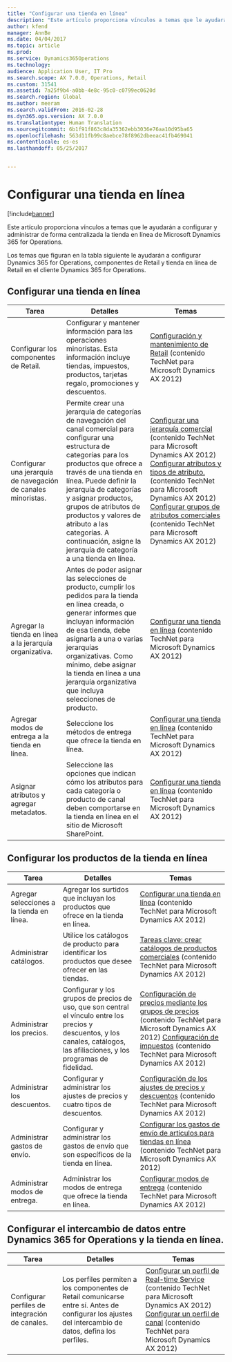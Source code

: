 ```yaml
---
title: "Configurar una tienda en línea"
description: "Este artículo proporciona vínculos a temas que le ayudarán a configurar y administrar de forma centralizada la tienda en línea de Microsoft Dynamics 365 for Operations."
author: kfend
manager: AnnBe
ms.date: 04/04/2017
ms.topic: article
ms.prod: 
ms.service: Dynamics365Operations
ms.technology: 
audience: Application User, IT Pro
ms.search.scope: AX 7.0.0, Operations, Retail
ms.custom: 31541
ms.assetid: 7a25f9b4-a0bb-4e8c-95c0-c0799ec0620d
ms.search.region: Global
ms.author: meeram
ms.search.validFrom: 2016-02-28
ms.dyn365.ops.version: AX 7.0.0
ms.translationtype: Human Translation
ms.sourcegitcommit: 6b1f91f863c8da35362ebb3036e76aa10d95ba65
ms.openlocfilehash: 563d11fb99c8aebce78f8962dbeeac41fb469041
ms.contentlocale: es-es
ms.lasthandoff: 05/25/2017


---
```


# <a name="configure-an-online-store"></a>Configurar una tienda en línea

[!include[banner](../includes/banner.md)]


Este artículo proporciona vínculos a temas que le ayudarán a configurar y administrar de forma centralizada la tienda en línea de Microsoft Dynamics 365 for Operations.

Los temas que figuran en la tabla siguiente le ayudarán a configurar Dynamics 365 for Operations, componentes de Retail y tienda en línea de Retail en el cliente Dynamics 365 for Operations.

## <a name="configure-an-online-store"></a>Configurar una tienda en línea
| Tarea                                                | Detalles                                                                                                                                                                                                                                                                                                                                                   | Temas                                                                                                                                                                                                                                                                                                                                                                                                                                   |
|-----------------------------------------------------|-----------------------------------------------------------------------------------------------------------------------------------------------------------------------------------------------------------------------------------------------------------------------------------------------------------------------------------------------------------|------------------------------------------------------------------------------------------------------------------------------------------------------------------------------------------------------------------------------------------------------------------------------------------------------------------------------------------------------------------------------------------------------------------------------------------|
| Configurar los componentes de Retail.                        | Configurar y mantener información para las operaciones minoristas. Esta información incluye tiendas, impuestos, productos, tarjetas regalo, promociones y descuentos.                                                                                                                                                                                                          | [Configuración y mantenimiento de Retail](https://technet.microsoft.com/en-us/library/hh597201.aspx) (contenido TechNet para Microsoft Dynamics AX 2012)                                                                                                                                                                                                                                                                                          |
| Configurar una jerarquía de navegación de canales minoristas.    | Permite crear una jerarquía de categorías de navegación del canal comercial para configurar una estructura de categorías para los productos que ofrece a través de una tienda en línea. Puede definir la jerarquía de categorías y asignar productos, grupos de atributos de productos y valores de atributo a las categorías. A continuación, asigne la jerarquía de categoría a una tienda en línea.                            | [Configurar una jerarquía comercial](https://technet.microsoft.com/en-us/library/hh580593.aspx) (contenido TechNet para Microsoft Dynamics AX 2012) [Configurar atributos y tipos de atributo.](https://technet.microsoft.com/en-us/library/hh227548.aspx) (contenido TechNet para Microsoft Dynamics AX 2012) [Configurar grupos de atributos comerciales](https://technet.microsoft.com/en-us/library/jj728713.aspx) (contenido TechNet para Microsoft Dynamics AX 2012) |
| Agregar la tienda en línea a la jerarquía organizativa. | Antes de poder asignar las selecciones de producto, cumplir los pedidos para la tienda en línea creada, o generar informes que incluyan información de esa tienda, debe asignarla a una o varias jerarquías organizativas. Como mínimo, debe asignar la tienda en línea a una jerarquía organizativa que incluya selecciones de producto. | [Configurar una tienda en línea](https://technet.microsoft.com/en-us/library/jj682095.aspx) (contenido TechNet para Microsoft Dynamics AX 2012)                                                                                                                                                                                                                                                                                                     |
| Agregar modos de entrega a la tienda en línea.          | Seleccione los métodos de entrega que ofrece la tienda en línea.                                                                                                                                                                                                                                                                                                 | [Configurar una tienda en línea](https://technet.microsoft.com/en-us/library/jj682095.aspx) (contenido TechNet para Microsoft Dynamics AX 2012)                                                                                                                                                                                                                                                                                                     |
| Asignar atributos y agregar metadatos.                   | Seleccione las opciones que indican cómo los atributos para cada categoría o producto de canal deben comportarse en la tienda en línea en el sitio de Microsoft SharePoint.                                                                                                                                                                                              | [Configurar una tienda en línea](https://technet.microsoft.com/en-us/library/jj682095.aspx) (contenido TechNet para Microsoft Dynamics AX 2012)                                                                                                                                                                                                                                                                                                     |

## <a name="configure-online-store-products"></a>Configurar los productos de la tienda en línea
| Tarea                                 | Detalles                                                                                                                                           | Temas                                                                                                                                                                                                                                                                            |
|--------------------------------------|---------------------------------------------------------------------------------------------------------------------------------------------------|-----------------------------------------------------------------------------------------------------------------------------------------------------------------------------------------------------------------------------------------------------------------------------------|
| Agregar selecciones a la tienda en línea. | Agregar los surtidos que incluyan los productos que ofrece en la tienda en línea.                                                                  | [Configurar una tienda en línea](https://technet.microsoft.com/en-us/library/jj682095.aspx) (contenido TechNet para Microsoft Dynamics AX 2012)                                                                                                                                              |
| Administrar catálogos.                     | Utilice los catálogos de producto para identificar los productos que desee ofrecer en las tiendas.                                                              | [Tareas clave: crear catálogos de productos comerciales](https://technet.microsoft.com/en-us/library/jj728712.aspx) (contenido TechNet para Microsoft Dynamics AX 2012)                                                                                                                           |
| Administrar los precios.                       | Configurar y los grupos de precios de uso, que son central el vínculo entre los precios y descuentos, y los canales, catálogos, las afiliaciones, y los programas de fidelidad. | [Configuración de precios mediante los grupos de precios](https://technet.microsoft.com/en-us/library/hh597169.aspx) (contenido TechNet para Microsoft Dynamics AX 2012) [Configuración de impuestos](https://technet.microsoft.com/en-us/library/hh580571.aspx) (contenido TechNet para Microsoft Dynamics AX 2012) |
| Administrar los descuentos.                    | Configurar y administrar los ajustes de precios y cuatro tipos de descuentos.                                                                                  | [Configuración de los ajustes de precios y descuentos](https://technet.microsoft.com/en-us/library/hh597114.aspx) (contenido TechNet para Microsoft Dynamics AX 2012)                                                                                                                          |
| Administrar gastos de envío.             | Configurar y administrar los gastos de envío que son específicos de la tienda en línea.                                                                     | [Configurar los gastos de envío de artículos para tiendas en línea](https://technet.microsoft.com/en-us/library/jj728714.aspx) (contenido TechNet para Microsoft Dynamics AX 2012)                                                                                                                           |
| Administrar modos de entrega.            | Administrar los modos de entrega que ofrece la tienda en línea.                                                                                        | [Configurar modos de entrega](https://technet.microsoft.com/en-us/library/jj728719.aspx) (contenido TechNet para Microsoft Dynamics AX 2012)                                                                                                                                            |

## <a name="set-up-data-exchange-between-dynamics-365-for-operations-and-the-online-store"></a>Configurar el intercambio de datos entre Dynamics 365 for Operations y la tienda en línea.
| Tarea                                 | Detalles                                                                                                                               | Temas                                                                                                                                                                                                                                                                                  |
|--------------------------------------|---------------------------------------------------------------------------------------------------------------------------------------|-----------------------------------------------------------------------------------------------------------------------------------------------------------------------------------------------------------------------------------------------------------------------------------------|
| Configurar perfiles de integración de canales. | Los perfiles permiten a los componentes de Retail comunicarse entre sí. Antes de configurar los ajustes del intercambio de datos, defina los perfiles. | [Configurar un perfil de Real-time Service](https://technet.microsoft.com/en-us/library/hh580631.aspx) (contenido TechNet para Microsoft Dynamics AX 2012) [Configurar un perfil de canal](https://technet.microsoft.com/en-us/library/jj677402.aspx) (contenido TechNet para Microsoft Dynamics AX 2012) |

 




